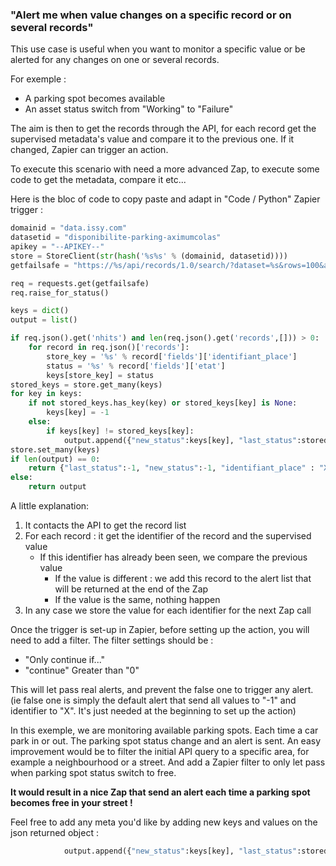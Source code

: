 ### "Alert me when value changes on a specific record or on several records" 

This use case is useful when you want to monitor a specific value or be alerted for any changes on one or several records.

For exemple : 
 - A parking spot becomes available
 - An asset status switch from "Working" to "Failure"

 
The aim is then to get the records through the API, for each record get the supervised metadata's value and compare it to the previous one.
If it changed, Zapier can trigger an action.

To execute this scenario with need a more advanced Zap, to execute some code to get the metadata, compare it etc...
 
Here is the bloc of code to copy paste and adapt in "Code / Python" Zapier trigger :

```python
domainid = "data.issy.com"
datasetid = "disponibilite-parking-aximumcolas"
apikey = "--APIKEY--"
store = StoreClient(str(hash('%s%s' % (domainid, datasetid))))
getfailsafe = "https://%s/api/records/1.0/search/?dataset=%s&rows=100&apikey=%s"%(domainid, datasetid, apikey)

req = requests.get(getfailsafe)
req.raise_for_status()

keys = dict()
output = list()

if req.json().get('nhits') and len(req.json().get('records',[])) > 0:
    for record in req.json()['records']:
        store_key = '%s' % record['fields']['identifiant_place']
        status = '%s' % record['fields']['etat']
        keys[store_key] = status
stored_keys = store.get_many(keys)
for key in keys:
    if not stored_keys.has_key(key) or stored_keys[key] is None:
        keys[key] = -1
    else:
        if keys[key] != stored_keys[key]:
            output.append({"new_status":keys[key], "last_status":stored_keys[key], "identifiant_place": key, "continue":1})
store.set_many(keys)
if len(output) == 0:
    return {"last_status":-1, "new_status":-1, "identifiant_place" : "X", "continue" : 0}
else:
    return output
```


A little explanation:

1. It contacts the API to get the record list
2. For each record : it get the identifier of the record and the supervised value
   - If this identifier has already been seen, we compare the previous value
     - If the value is different : we add this record to the alert list that will be returned at the end of the Zap
     - If the value is the same, nothing happen
3. In any case we store the value for each identifier for the next Zap call


Once the trigger is set-up in Zapier, before setting up the action, you will need to add a filter.
The filter settings should be :
  - "Only continue if..."
  - "continue" Greater than "0"
  
This will let pass real alerts, and prevent the false one to trigger any alert. 
(ie false one is simply the default alert that send all values to "-1" and identifier to "X". It's just needed at the beginning to set up the action)

 
In this exemple, we are monitoring available parking spots. Each time a car park in or out. The parking spot status change and an alert is sent.
An easy improvement would be to filter the initial API query to a specific area, for example a neighbourhood or a street. 
And add a Zapier filter to only let pass when parking spot status switch to free. 
 
**It would result in a nice Zap that send an alert each time a parking spot becomes free in your street !** 

 
Feel free to add any meta you'd like by adding new keys and values on the json returned object :

```python
            output.append({"new_status":keys[key], "last_status":stored_keys[key], "identifiant_place": key, "continue":1})
```


